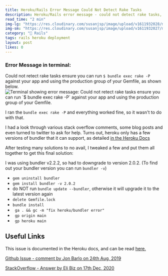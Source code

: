 ```yaml
---
title: Heroku/Rails Error Message Could Not Detect Rake Tasks
description: Heroku/Rails error message - could not detect rake tasks, ensure you can run 'bundle exec rake -P' against your app and using the production group of your Gemfile.
read_time: "2 min"
img-lg: "https://res.cloudinary.com/susanjsp/image/upload/v1611932028/my-blog/reduce-lg_ukn2aw.png"
img-sm: "https://res.cloudinary.com/susanjsp/image/upload/v1611932027/my-blog/reduce-sm_trqfbp.png"
category: "🎢 Rails"
tags: rails heroku deployment
layout: post
likes: 0
---
```

### Error Message in terminal:
Could not retect rake tasks
ensure you can run `$ bundle exec rake -P` against your app
and using the production group of your Gemfile, as shown below.
<img src='https://res.cloudinary.com/susanjsp/image/upload/v1617006619/my-blog/Pasted_image_20210208214751_dxaerd.png'
alt='Terminal showing error message: Could not retect rake tasks ensure you can run `$ bundle exec rake -P` against your app and using the production group of your Gemfile.'>

I ran the `bundle exec rake -P` and everything worked fine, so it wasn't to do with that.

I had a look through various stack overflow comments, some blog posts and even turned to twitter to ask for help. Turns out, heroku only has a few versions of bundler that it can support, as detailed [in the Heroku Docs](https://devcenter.heroku.com/articles/bundler-version)

After testing many solutions to no avail, I tweaked a few and put them all together to get this final solution:

I was using bundler v2.2.2, so had to downgrade to version 2.0.2. (To find out your bundler version you can run `bundler -v`)
- ```gem uninstall bundler```
- ```gem install bundler -v 2.0.2```
- do NOT run `bundle update --bundler`, otherwise it will upgrade it to the latest version again
- ```delete Gemfile.lock```
- ```bundle install```
- ``` ga . && gc -m "fix heroku/bundler error"```
- ``` gp origin main```
- ``` gp heroku main```


## Useful Links
This issue is documented in the Heroku docs, and can be read [here.](https://devcenter.heroku.com/articles/bundler-version)

[Github Issue - comment by Jon Barlo on 24th Aug, 2019](https://github.com/rubygems/rubygems/issues/3356)

[StackOverflow - Answer by Eli Biz on 17th Dec, 2020](https://stackoverflow.com/questions/36394297/heroku-push-error-could-not-detect-rake-tasks)
